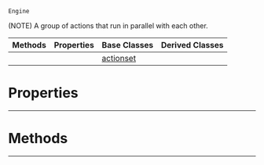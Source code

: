  `Engine`

(NOTE) A group of actions that run in parallel with each other.

|Methods|Properties|Base Classes|Derived Classes|
|---|---|---|---|
| | |[actionset](https://github.com/ZilchEngine/ZilchDocs/blob/master/code_reference/class_reference/actionset.markdown)| |


 #  Properties


---  
 #  Methods


---  
 

 